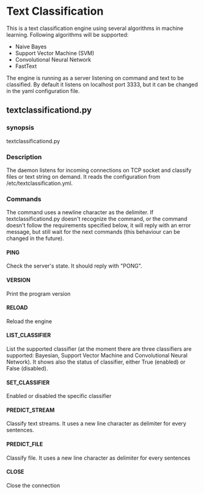 # Text Classification
This is a text classification engine using several algorithms in machine learning. Following algorithms will be 
supported:
- Naive Bayes
- Support Vector Machine (SVM)
- Convolutional Neural Network
- FastText

The engine is running as a server listening on command and text to be classified. By default it listens on localhost 
port 3333, but it can be changed in the yaml configuration file. 

## textclassificationd.py

### synopsis
textclassificationd.py

### Description
The daemon listens for incoming connections on TCP socket and classify files or text string on demand. 
It reads the configuration from /etc/textclassification.yml.


### Commands
The command uses a newline character as the delimiter. If textclassificationd.py doesn't recognize the command, 
or the command doesn't follow the requirements specified below, it will reply with an error message, but still wait 
for the next commands (this behaviour can be changed in the future).

#### PING
Check the server's state. It should reply with "PONG".

#### VERSION
Print the program version

#### RELOAD
Reload the engine

#### LIST_CLASSIFIER
List the supported classifier (at the moment there are three classifiers 
are supported: Bayesian, Support Vector Machine and Convolutional Neural Network). It shows also 
the status of classifier, either True (enabled) or False (disabled).

#### SET_CLASSIFIER
Enabled or disabled the specific classifier

#### PREDICT_STREAM
Classify text streams. It uses a new line character as delimiter for every sentences. 

#### PREDICT_FILE
Classify file. It uses a new line character as delimiter for every sentences

#### CLOSE
Close the connection

